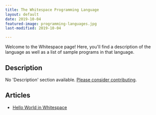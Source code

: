 ```yaml
---
title: The Whitespace Programming Language
layout: default
date: 2019-10-04
featured-image: programming-languages.jpg
last-modified: 2019-10-04

---
```


Welcome to the Whitespace page! Here, you'll find a description of the language as well as a list of sample programs in that language.

## Description

No 'Description' section available. [Please consider contributing](https://github.com/TheRenegadeCoder/sample-programs-website).

## Articles

- [Hello World in Whitespace](https://sampleprograms.io/projects/hello-world/whitespace)